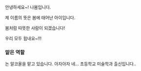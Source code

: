 안녕하세요~! 나봄입니다.

제 이름의 뜻은 봄에 태어난 아이입니다.

봄처럼 따뜻한 사람이 되겠습니다!

우리 모두 힘내요~!!!

### 맡은 역할
논 알코올을 맡고 있습니다. 아자아자
네... 초등학교 미술학과 출신입니다..
